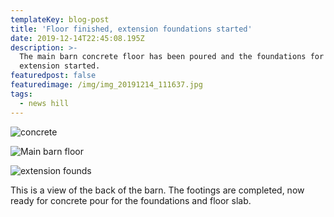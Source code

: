 ```yaml
---
templateKey: blog-post
title: 'Floor finished, extension foundations started'
date: 2019-12-14T22:45:08.195Z
description: >-
  The main barn concrete floor has been poured and the foundations for the
  extension started. 
featuredpost: false
featuredimage: /img/img_20191214_111637.jpg
tags:
  - news hill
---
```

![concrete](/img/img_20191214_113228.jpg "A picture of the kitchen")

![](/img/img_20191214_113250.jpg "Main barn floor")

![extension founds](/img/img_20191214_113843.jpg "Also, the foundations for the extension have been completed, ready for concrete a our next week.")

This is a view of the back of the barn. The footings are completed, now ready for concrete pour for the foundations and floor slab.
